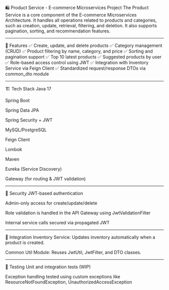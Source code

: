 🛍️ Product Service - E-commerce Microservices Project
The Product Service is a core component of the E-commerce Microservices Architecture. It handles all operations related to products and categories, such as creation, update, retrieval, filtering, and deletion. It also supports pagination, sorting, and recommendation features.

----

🚀 Features
✅ Create, update, and delete products
✅ Category management (CRUD)
✅ Product filtering by name, category, and price
✅ Sorting and pagination support
✅ Top 10 latest products
✅ Suggested products by user
✅ Role-based access control using JWT
✅ Integration with Inventory Service via Feign Client
✅ Standardized request/response DTOs via common_dto module

----

🏗️ Tech Stack
Java 17

Spring Boot

Spring Data JPA

Spring Security + JWT

MySQL/PostgreSQL

Feign Client

Lombok

Maven

Eureka (Service Discovery)

Gateway (for routing & JWT validation)

----

🔐 Security
JWT-based authentication

Admin-only access for create/update/delete

Role validation is handled in the API Gateway using JwtValidationFilter

Internal service calls secured via propagated JWT

---

🔁 Integration
Inventory Service: Updates inventory automatically when a product is created.

Common Util Module: Reuses JwtUtil, JwtFilter, and DTO classes.

----

🧪 Testing
Unit and integration tests (WIP)

Exception handling tested using custom exceptions like ResourceNotFoundException, UnauthorizedAccessException


